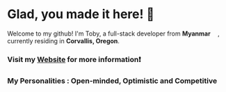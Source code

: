 # Glad, you made it here! 🥂

Welcome to my github!
I'm Toby, a full-stack developer from **Myanmar** 
<img src="[https://icons8.com/icon/mdqlbmCXtG0X/myanmar" width="13"/>, currently residing in **Corvallis, Oregon**.

### Visit my [Website](https://toby12352.github.io/tobyThaung) for more information❗

### My Personalities : Open-minded, Optimistic and Competitive


<!--
**toby12352/toby12352** is a ✨ _special_ ✨ repository because its `README.md` (this file) appears on your GitHub profile.

Here are some ideas to get you started:

- 🔭 I’m currently working on ...
- 🌱 I’m currently learning ...
- 👯 I’m looking to collaborate on ...
- 🤔 I’m looking for help with ...
- 💬 Ask me about ...
- 📫 How to reach me: ...
- 😄 Pronouns: ...
- ⚡ Fun fact: ...
-->
